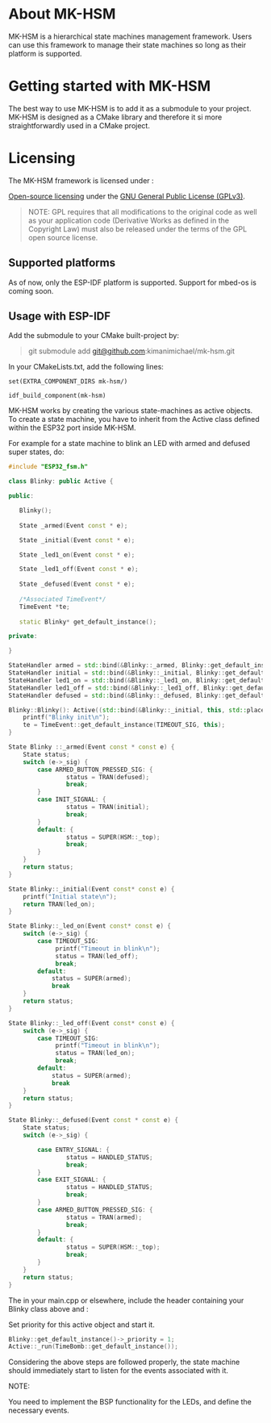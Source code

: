# About MK-HSM
MK-HSM is a hierarchical state machines management framework. Users can use this framework to manage their state machines so long as their platform is supported.

# Getting started with MK-HSM
The best way to use MK-HSM is to add it as a submodule to your project. MK-HSM is designed as a CMake library and therefore it si more straightforwardly used in a CMake project.

# Licensing
The MK-HSM framework is licensed under :

[Open-source licensing](https://www.state-machine.com/licensing#Open) under the
   [GNU General Public License (GPLv3)](https://www.gnu.org/licenses/gpl-3.0.en.html).

> NOTE: GPL requires that all modifications to the original code
as well as your application code (Derivative Works as defined in the
Copyright Law) must also be released under the terms of the GPL
open source license.

## Supported platforms
As of now, only the ESP-IDF platform is supported. Support for mbed-os is coming soon.

## Usage with ESP-IDF

Add the submodule to your CMake built-project by:
> git submodule add git@github.com:kimanimichael/mk-hsm.git

In your CMakeLists.txt, add the following lines:

`set(EXTRA_COMPONENT_DIRS mk-hsm/)`

`idf_build_component(mk-hsm)`

MK-HSM works by creating the various state-machines as active objects. To create a state machine, 
you have to inherit from the Active class defined within the ESP32 port inside MK-HSM.

For example for a state machine to blink an LED with armed and defused super states, do:
```c++
#include "ESP32_fsm.h"

class Blinky: public Active {

public:

   Blinky();
   
   State _armed(Event const * e);

   State _initial(Event const * e);

   State _led1_on(Event const * e);

   State _led1_off(Event const * e);
   
   State _defused(Event const * e);
   
   /*Associated TimeEvent*/
   TimeEvent *te;
   
   static Blinky* get_default_instance();

private:

}

StateHandler armed = std::bind(&Blinky::_armed, Blinky::get_default_instance(), std::placeholders::_1);
StateHandler initial = std::bind(&Blinky::_initial, Blinky::get_default_instance(), std::placeholders::_1);
StateHandler led1_on = std::bind(&Blinky::_led1_on, Blinky::get_default_instance(), std::placeholders::_1);
StateHandler led1_off = std::bind(&Blinky::_led1_off, Blinky::get_default_instance(), std::placeholders::_1);
StateHandler defused = std::bind(&Blinky::_defused, Blinky::get_default_instance(), std::placeholders::_1)

Blinky::Blinky(): Active((std::bind(&Blinky::_initial, this, std::placeholders::_1))) {
    printf("Blinky init\n");
    te = TimeEvent::get_default_instance(TIMEOUT_SIG, this);
}

State Blinky ::_armed(Event const * const e) {
    State status;
    switch (e->_sig) {
        case ARMED_BUTTON_PRESSED_SIG: {
                status = TRAN(defused);
                break;
        }
        case INIT_SIGNAL: {
                status = TRAN(initial);
                break;
        }
        default: {
                status = SUPER(HSM::_top);
                break;
        }
    }
    return status;
}

State Blinky::_initial(Event const* const e) {
    printf("Initial state\n");
    return TRAN(led_on);
}

State Blinky::_led_on(Event const* const e) {
    switch (e->_sig) {
        case TIMEOUT_SIG:
             printf("Timeout in blink\n");
             status = TRAN(led_off);
             break;
        default:
            status = SUPER(armed);
            break
    }
    return status;
}

State Blinky::_led_off(Event const* const e) {
    switch (e->_sig) {
        case TIMEOUT_SIG:
             printf("Timeout in blink\n");
             status = TRAN(led_on);
             break;
        default:
            status = SUPER(armed);
            break
    }
    return status;
}

State Blinky::_defused(Event const * const e) {
    State status;
    switch (e->_sig) {

        case ENTRY_SIGNAL: {
                status = HANDLED_STATUS;
                break;
        }
        case EXIT_SIGNAL: {
                status = HANDLED_STATUS;
                break;
        }
        case ARMED_BUTTON_PRESSED_SIG: {
                status = TRAN(armed);
                break;
        }
        default: {
                status = SUPER(HSM::_top);
                break;
        }
    }
    return status;
}
```

The in your main.cpp or elsewhere, include the header containing your Blinky class above and :

Set priority for this active object and start it.

```c++
Blinky::get_default_instance()->_priority = 1;
Active::_run(TimeBomb::get_default_instance());
```

Considering the above steps are followed properly, the state machine should immediately start to listen for the events associated
with it.

NOTE:

You need to implement the BSP functionality for the LEDs, and define the necessary events.










